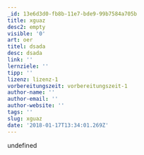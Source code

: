 ```yaml
---
_id: 13e6d3d0-fb8b-11e7-bde9-99b7584a705b
title: xguaz
desc2: empty
visible: '0'
art: oer
titel: dsada
desc: dsada
link: ''
lernziele: ''
tipp: ''
lizenz: lizenz-1
vorbereitungszeit: vorbereitungszeit-1
author-name: ''
author-email: ''
author-website: ''
tags: ''
slug: xguaz
date: '2018-01-17T13:34:01.269Z'
---
```

undefined
